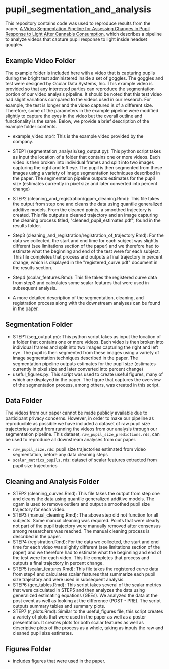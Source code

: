 # pupil_segmentation_and_analysis

This repository contains code was used to reproduce results from the paper, [A Video Segmentation Pipeline for Assessing Changes in Pupil
Response to Light After Cannabis Consumption](https://www.biorxiv.org/content/biorxiv/early/2023/03/21/2023.03.17.533144.full.pdf),  which describes a pipeline to analyze videos that capture pupil response to light inside headset goggles. 


## Example Video Folder

The example folder is included here with a video that is capturing pupils during the bright test administered inside a set of goggles. The goggles and test were designed by Ocular Data Systems, Inc. This example video is provided so that any interested parties can reproduce the segmentation portion of our video analysis pipeline. It should be noted that this test video had slight variations compared to the videos used in our research. For example, the test is longer and the video captured is of a different size. Therefore, some of the parameters in the example pipeline were modified slightly to capture the eyes in the video but the overall outline and functionality is the same. Below, we provide a brief description of the example folder contents.

* example_video.mp4: This is the example video provided by the company. 
* STEP1 (segmentation_analysis/seg_output.py): This python script takes as input the location of a folder that contains one or more videos. Each video is then broken into individual frames and split into two images capturing the right and left eye. The pupil is then segmented from these images using a variety of image segmentation techniques described in the paper. The segmentation pipeline outputs estimates for the pupil size (estimates currently in pixel size and later converted into percent change)
* STEP2 (cleaning_and_registration/qgam_cleaning.Rmd): This file takes the output from step one and cleans the data using quantile generalized additive models. From the cleaned points, a smoothed trajectory is created. This file outputs a cleaned trajectory and an image capturing the cleaning process titled, "cleaned_pupil_estimates.pdf", found in the results folder.
* Step3 (cleaning_and_registration/registration_of_trajectory.Rmd): For the data we collected, the start and end time for each subject was slightly different (see limitations section of the paper) and we therefore had to estimate what the beginning and end of the test were for each subject. This file completes that process and outputs a final trajectory in percent change, which is displayed in the "registered_curve.pdf" document in the results section. 
* Step4 (scalar_features.Rmd): This file takes the registered curve data from step3 and calculates some scalar features that were used in subsequent analysis. 
  
* A more detailed description of the segmentation, cleaning, and registration process along with the downstream analyses can be found in the paper.
  
##  Segmentation Folder

* STEP1 (seg_output.py): This python script takes as input the location of a folder that contains one or more videos. Each video is then broken into individual frames and split into two images capturing the right and left eye. The pupil is then segmented from these images using a variety of image segmentation techniques described in the paper. The segmentation pipeline outputs estimates for the pupil size (estimates currently in pixel size and later converted into percent change)
* useful_figures.py: This script was used to create useful figures, many of which are displayed in the paper. The figure that captures the overview of the segmentation process, among others, was created in this script. 

## Data Folder

The videos from our paper cannot be made publicly available due to participant privacy concerns. However, in order to make our pipeline as reproducible as possible we have included a dataset of raw pupil size trajectories output from running the videos from our analysis through our segmentation pipeline. This dataset, `raw_pupil_size_predictions.rds`, can be used to reproduce all downstream analyses from our paper.

* `raw_pupil_size.rds`: pupil size trajectories estimated from video segmentation, before any data cleaning steps
* `scalar_metrics_pupils.rds`: dataset of scalar features extracted from pupil size trajectories
  
## Cleaning and Analysis Folder

* STEP2 (cleaning_curves.Rmd): This file takes the output from step one and cleans the data using quantile generalized additive models. The qgam is used to remove outliers and output a smoothed pupil size trajectory for each video. 
* STEP3 (manual_cleaning.Rmd): The above step did not function for all subjects. Some manual cleaning was required. Points that were clearly not part of the pupil trajectory were manually removed after consensus among researchers was reached. The manual cleaning process is described in the paper. 
* STEP4 (registration.Rmd): For the data we collected, the start and end time for each video was slightly different (see limitations section of the paper) and we therefore had to estimate what the beginning and end of the test were for each video. This file completes that process and outputs a final trajectory in percent change. 
* STEP5 (scalar_features.Rmd): This file takes the registered curve data from step4 and calculates scalar features that summarize each pupil size trajectory and were used in subsequent analysis. 
* STEP6 (gee_tables.Rmd): This script takes several of the scalar metrics that were calculated in STEP5 and then analyzes the data using generalized estimating equations (GEEs). We analyzed the data at the post event as well as looking at the difference (POST - PRE). The script outputs summary tables and summary plots. 
* STEP7 (r_plots.Rmd): Similar to the useful_figures file, this script creates a variety of plots that were used in the paper as well as a poster presentation. It creates plots for both scalar features as well as descriptive plots of the process as a whole, taking as inputs the raw and cleaned pupil size estimates. 
  
## Figures Folder
  
* includes figures that were used in the paper.
  
  
  